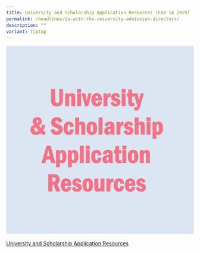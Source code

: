 ```yaml
---
title: University and Scholarship Application Resources (Feb 14 2025)
permalink: /headlines/qa-with-the-university-admission-directors/
description: ""
variant: tiptap
---
```

<a href="https://nyjcecg.wixsite.com/alvlresults/"> ![](/images/uni.jpg)</a>

[University and Scholarship Application Resources](https://nyjcecg.wixsite.com/alvlresults/)